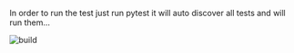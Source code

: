 In order to run the test just run pytest it will auto discover all tests and will run them...

![build](https://github.com/nagrigore/testing/workflows/build/badge.svg)
